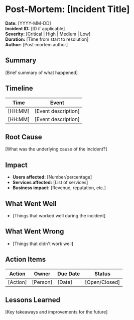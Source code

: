 # Post-Mortem: [Incident Title]

**Date:** [YYYY-MM-DD]  
**Incident ID:** [ID if applicable]  
**Severity:** [Critical | High | Medium | Low]  
**Duration:** [Time from start to resolution]  
**Author:** [Post-mortem author]  

## Summary

[Brief summary of what happened]

## Timeline

| Time | Event |
|------|-------|
| [HH:MM] | [Event description] |
| [HH:MM] | [Event description] |

## Root Cause

[What was the underlying cause of the incident?]

## Impact

- **Users affected:** [Number/percentage]
- **Services affected:** [List of services]
- **Business impact:** [Revenue, reputation, etc.]

## What Went Well

- [Things that worked well during the incident]

## What Went Wrong

- [Things that didn't work well]

## Action Items

| Action | Owner | Due Date | Status |
|--------|-------|----------|--------|
| [Action] | [Person] | [Date] | [Open/Closed] |

## Lessons Learned

[Key takeaways and improvements for the future]
